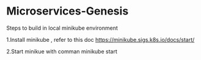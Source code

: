 # Microservices-Genesis

Steps to build in local minikube environment

1.Install minikube , refer to this doc https://minikube.sigs.k8s.io/docs/start/

2.Start minikue with comman minikube start 


